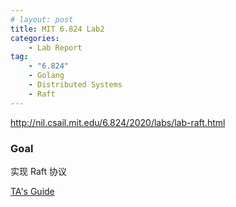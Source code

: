 ```yaml
---
# layout: post
title: MIT 6.824 Lab2
categories: 
    - Lab Report
tag:
    - "6.824"
    - Golang
    - Distributed Systems
    - Raft
---
```


<http://nil.csail.mit.edu/6.824/2020/labs/lab-raft.html>

### Goal

实现 Raft 协议

[TA's Guide](https://thesquareplanet.com/blog/students-guide-to-raft/)


